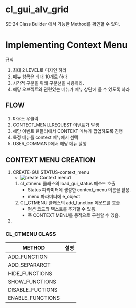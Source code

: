 # cl_gui_alv_grid

SE-24 Class Builder 에서 가능한 Method를 확인할 수 있다.

# Implementing Context Menu
규칙
1. 최대 2 LEVEL로 디자인 하라
2. 메뉴 항목은 최대 10개로 하라
3. 시각적 구분을 위해 구분선을 사용하라.
4. 해당 오브젝트와 관련있는 메뉴가 메뉴 상단에 올 수 있도록 하라

## FLOW
1. 마우스 우클릭
2. CONTECT_MENU_REQUEST 이벤트가 발생
3. 해당 이벤트 햔들러에서 CONTEXT 메뉴가 팝업하도록 진행
4. 특정 메뉴를 context 메뉴에서 선택
5. USER_COMMAND에서 해당 메뉴 실행

## CONTEXT MENU CREATION
1. CREATE-GUI STATUS-context_menu
    - ![create Context menu1](../screenShot/Week7/CONTEXT_MENU.png)
    1. cl_ctmenu 클래스의 load_gui_status 메쏘드 호출
        - Status 파라미터에 생성한 context_menu 이름을 활용.
        - menu 파라미터에 e_object
    2. CL_CTMENU 클래스의 add_function 메쏘드를 호출
        - 펑션 코드와 텍스트를 추가할 수 있음.
        - 즉 CONTEXT MENU를 동적으로 구현할 수 있음.
2. 



### CL_CTMENU CLASS
|METHOD|설명|
|---|---|
|ADD_FUNCTION||
|ADD_SEPARAROT||
|HIDE_FUNCTIONS||
|SHOW_FUNCTIONS||
|DISABLE_FUCTIONS||
|ENABLE_FUNCTIONS||